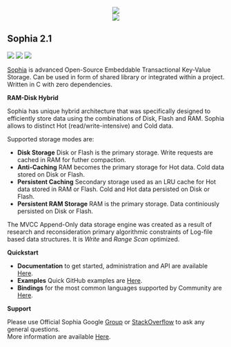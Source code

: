 
<p align="center">
	<a href="http://sphia.org"><img src="http://sophia.systems/sophia.png" /></a><br>
	<a href="http://sphia.org"><img src="http://sophia.systems/logo_title.png" /></a>
</p>

**Sophia 2.1**
----

<a href="https://travis-ci.org/pmwkaa/sophia"><img src="https://travis-ci.org/pmwkaa/sophia.svg?branch=master" /></a>
<a href="https://scan.coverity.com/projects/5109"><img src="https://scan.coverity.com/projects/5109/badge.svg" /></a>
<a href="https://coveralls.io/r/pmwkaa/sophia?branch=master"><img src="https://coveralls.io/repos/pmwkaa/sophia/badge.svg?branch=master" /></a>

[Sophia](http://sophia.systems) is advanced Open-Source Embeddable Transactional Key-Value Storage. Can be used in form of shared library or integrated within a project. Written in C with zero dependencies. 

**RAM-Disk Hybrid**

Sophia has unique hybrid architecture that was specifically designed to efficiently store data using the combinations of Disk, Flash and RAM. Sophia allows to distinct Hot (read/write-intensive) and Cold data.

Supported storage modes are:

* **Disk Storage** Disk or Flash is the primary storage. Write requests are cached in RAM for futher compaction.
* **Anti-Caching** RAM becomes the primary storage for Hot data. Cold data stored on Disk or Flash.
* **Persistent Caching** Secondary storage used as an LRU cache for Hot data stored in RAM or Flash. Cold and Hot data persisted on Disk or Flash.
* **Persistent RAM Storage** RAM is the primary storage. Data continiously persisted on Disk or Flash.

The MVCC Append-Only data storage engine was created as a result of research and reconsideration primary algorithmic constraints of Log-file based data structures. It is *Write* and *Range Scan* optimized.

**Quickstart**

* **Documentation** to get started, administration and API are available [Here](http://sphia.org/documentation.html).
* **Examples** Quick GitHub examples are [Here](https://github.com/pmwkaa/sophia/tree/master/example).
* **Bindings** for the most common languages supported by Community are [Here](http://sphia.org/clients.html).

**Support**

Please use Official Sophia Google [Group](http://groups.google.com/group/sophia-database) or [StackOverflow](http://stackoverflow.com/tags/sophia) to ask any general questions.<br>
More information are available [Here](http://sphia.org/support.html).

